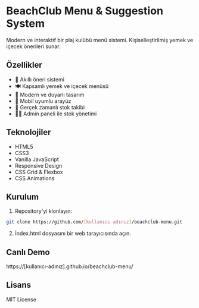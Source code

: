 # BeachClub Menu & Suggestion System

Modern ve interaktif bir plaj kulübü menü sistemi. Kişiselleştirilmiş yemek ve içecek önerileri sunar.

## Özellikler

- 🎯 Akıllı öneri sistemi
- 🍽️ Kapsamlı yemek ve içecek menüsü
- 💫 Modern ve duyarlı tasarım
- 📱 Mobil uyumlu arayüz
- 🔄 Gerçek zamanlı stok takibi
- 👨‍💼 Admin paneli ile stok yönetimi

## Teknolojiler

- HTML5
- CSS3
- Vanilla JavaScript
- Responsive Design
- CSS Grid & Flexbox
- CSS Animations

## Kurulum

1. Repository'yi klonlayın:
```bash
git clone https://github.com/[kullanıcı-adınız]/beachclub-menu.git
```

2. İndex.html dosyasını bir web tarayıcısında açın.

## Canlı Demo

https://[kullanıcı-adınız].github.io/beachclub-menu/

## Lisans

MIT License 